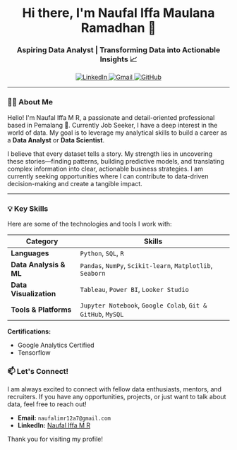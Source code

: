 <h1 align="center">
  Hi there, I'm Naufal Iffa Maulana Ramadhan 👋
</h1>
<h3 align="center">Aspiring Data Analyst | Transforming Data into Actionable Insights 📈</h3>

<p align="center">
  <a href="https://www.linkedin.com/in/naufal-iffa-maulana-ramadhan-19982b245/" target="_blank">
    <img src="https://img.shields.io/badge/LinkedIn-0077B5?style=for-the-badge&logo=linkedin&logoColor=white" alt="LinkedIn"/>
  </a>
  <a href="mailto:[naufalimr12a7@gmail.com]">
    <img src="https://img.shields.io/badge/Gmail-D14836?style=for-the-badge&logo=gmail&logoColor=white" alt="Gmail"/>
  </a>
  <a href="https://github.com/Naufaliffa" target="_blank">
    <img src="https://img.shields.io/badge/GitHub-181717?style=for-the-badge&logo=github&logoColor=white" alt="GitHub"/>
  </a>
</p>

---

### 👨‍💻 About Me

Hello! I'm Naufal Iffa M R, a passionate and detail-oriented professional based in Pemalang 📍. Currently Job Seeker, I have a deep interest in the world of data. My goal is to leverage my analytical skills to build a career as a **Data Analyst** or **Data Scientist**.

I believe that every dataset tells a story. My strength lies in uncovering these stories—finding patterns, building predictive models, and translating complex information into clear, actionable business strategies. I am currently seeking opportunities where I can contribute to data-driven decision-making and create a tangible impact.

---

### 💡 Key Skills

Here are some of the technologies and tools I work with:

| Category | Skills |
| --- | --- |
| **Languages** | `Python`, `SQL`, `R` |
| **Data Analysis & ML** | `Pandas`, `NumPy`, `Scikit-learn`, `Matplotlib`, `Seaborn` |
| **Data Visualization** | `Tableau`, `Power BI`, `Looker Studio` |
| **Tools & Platforms** | `Jupyter Notebook`, `Google Colab`, `Git & GitHub`, `MySQL` |

**Certifications:**
- Google Analytics Certified
- Tensorflow 

### 📫 Let's Connect!

I am always excited to connect with fellow data enthusiasts, mentors, and recruiters. If you have any opportunities, projects, or just want to talk about data, feel free to reach out!

-   **Email:** `naufalimr12a7@gmail.com`
-   **LinkedIn:** [Naufal Iffa M R](https://www.linkedin.com/in/naufal-iffa-maulana-ramadhan-19982b245]/)

Thank you for visiting my profile!
